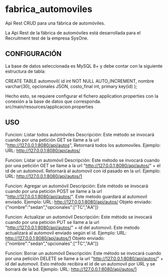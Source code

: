 # fabrica_automoviles
Api Rest CRUD para una fábrica de automóviles.

La Api Rest de la fábrica de automóviles está desarrollada para el Recruitment test de la empresa SysOne.


## CONFIGURACIÓN

La base de datos seleccionada es MySQL 8+ y debe contar con la siguiente estructura de tabla:

CREATE TABLE automovil(
id int NOT NULL AUTO_INCREMENT,
nombre varchar(30),
opcionales JSON,
costo_final int,
primary key(id)
);


Hecho esto, se requiere configurar el fichero application.properties con la conexión a la base de datos que corresponda.
src/main/resources/applicacion.properties


## USO

Funcion: Listar todos automóviles
Descripción: Este método se invocará cuando por una petición GET se llame a la url "http://127.0.0.1:8080/api/autos", Retornará todos los automoviles.
Ejemplo:
URL: http://127.0.0.1:8080/api/autos/


Funcion: Listar un automóvil
Descripción: Este método se invocará cuando por una petición GET se llame a la url "http://127.0.0.1:8080/api/autos/" + el id de un automovil. Retornará al automovil con id pasado en la url.
Ejemplo:
URL: http://127.0.0.1:8080/api/autos/1


Funcion: Agregar un automóvil
Descripción: Este método se invocará cuando por una petición POST se llame a la url	"http://127.0.0.1:8080/api/autos/". Este metodo guardará al automovil enviado.
Ejemplo:
URL: http://127.0.0.1:8080/api/autos/
Objeto enviado: {"nombre":"sedan","opcionales":["TC","AA"]}


Funcion: Actualizar un automóvil
Descripción: Este método se invocará cuando por una petición PUT se llame a la url "http://127.0.0.1:8080/api/autos/" + id del automovil. Este metodo actualizará al automovil enviado según el id.
Ejemplo:
URL: http://127.0.0.1:8080/api/autos/1
Objeto enviado: {"nombre":"sedan","opcionales":["TC","AA"]}


Funcion: Borrar un automóvil
Descripción: Este método se invocará cuando por una petición DELETE se llame a la url "http://127.0.0.1:8080/api/autos/" + id del automovil. Esto método recibira el id de un automovil por URL y se borrará de la bd.
Ejemplo:
URL: http://127.0.0.1:8080/api/autos/1

